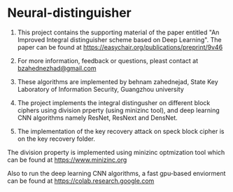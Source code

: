 # Neural-distinguisher

1. This project contains the supporting material of the paper entitled "An Improved Integral distinguisher scheme based on Deep Learning". The paper can be found at https://easychair.org/publications/preprint/9v46

2. For more information, feedback or questions, pleast contact at bzahednezhad@gmail.com

3. These algorithms are implemented by behnam zahednejad, State Key Laboratory of Information Security, Guangzhou university

4. The project implements the integral distingusher on different block ciphers using division prperty (using minizinc tool), and deep learning CNN algorithms namely ResNet, ResNext and DensNet. 

5. The implementation of the key recovery attack on speck block cipher is on the key recovery folder. 


The division property is implemented using minizinc optmization tool which can be found at https://www.minizinc.org

Also to run the deep learning CNN algorithms,  a fast gpu-based enviorment can be found at https://colab.research.google.com
